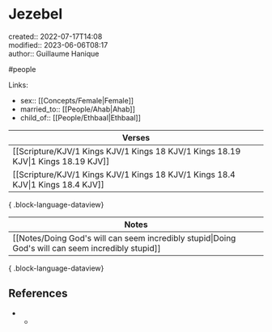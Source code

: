 # Jezebel

created:: 2022-07-17T14:08  
modified:: 2023-06-06T08:17  
author:: Guillaume Hanique

#people

Links:

- sex:: [[Concepts/Female\|Female]]
- married_to:: [[People/Ahab\|Ahab]]
- child_of:: [[People/Ethbaal\|Ethbaal]]

| Verses                                                                               |
| ------------------------------------------------------------------------------------ |
| [[Scripture/KJV/1 Kings KJV/1 Kings 18 KJV/1 Kings 18.19 KJV\|1 Kings 18.19 KJV]] |
| [[Scripture/KJV/1 Kings KJV/1 Kings 18 KJV/1 Kings 18.4 KJV\|1 Kings 18.4 KJV]]   |

{ .block-language-dataview}

| Notes                                                                                                 |
| ----------------------------------------------------------------------------------------------------- |
| [[Notes/Doing God's will can seem incredibly stupid\|Doing God's will can seem incredibly stupid]] |

{ .block-language-dataview}

## References

- -

